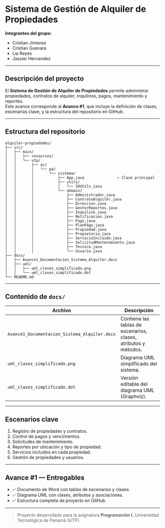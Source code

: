# Sistema de Gestión de Alquiler de Propiedades

**Integrantes del grupo:**  
- Cristian Jimenez  
- Cristian Guevara  
- Lia Reyes  
- Jassier Hernandez  

---

##  Descripción del proyecto
El **Sistema de Gestión de Alquiler de Propiedades** permite administrar propiedades, contratos de alquiler, inquilinos, pagos, mantenimiento y reportes.  
Este avance corresponde al **Avance #1**, que incluye la definición de clases, escenarios clave, y la estructura del repositorio en GitHub.

---

##  Estructura del repositorio
```
alquiler-propiedades/
├── src/
│   ├── main/
│   │   ├── resources/
│   │   └── utp/
│   │       ├── ac/
│   │       │   └── pa/
│   │       │       └── sistema/
│   │       │           ├── App.java               ← Clase principal
│   │       │           ├── utils/
│   │       │           │   └── IOUtils.java
│   │       │           └── domain/
│   │       │               ├── Administrador.java
│   │       │               ├── ContratoAlquiler.java
│   │       │               ├── Direccion.java
│   │       │               ├── GestorReportes.java
│   │       │               ├── Inquilino.java
│   │       │               ├── Notificacion.java
│   │       │               ├── Pago.java
│   │       │               ├── PlanPago.java
│   │       │               ├── Propiedad.java
│   │       │               ├── Propietario.java
│   │       │               ├── ServicioIncluido.java
│   │       │               ├── SolicitudMantenimiento.java
│   │       │               ├── Tecnico.java
│   │       │               └── Usuario.java
├── docs/
│   ├── Avance1_Documentacion_Sistema_Alquiler.docx
│   ├── uml/
│   │   ├── uml_clases_simplificado.png
│   │   └── uml_clases_simplificado.dot
└── README.md
```

---

##  Contenido de `docs/`
| Archivo | Descripción |
|----------|-------------|
| `Avance1_Documentacion_Sistema_Alquiler.docx` | Contiene las tablas de escenarios, clases, atributos y métodos. |
| `uml_clases_simplificado.png` | Diagrama UML simplificado del sistema. |
| `uml_clases_simplificado.dot` | Versión editable del diagrama UML (Graphviz). |

---

##  Escenarios clave
1. Registro de propiedades y contratos.  
2. Control de pagos y vencimientos.  
3. Solicitudes de mantenimiento.  
4. Reportes por ubicación y tipo de propiedad.  
5. Servicios incluidos en cada propiedad.  
6. Gestión de propiedades y usuarios.

---

## Avance #1 — Entregables
- ✅ Documento de Word con tablas de escenarios y clases.  
- ✅ Diagrama UML con clases, atributos y asociaciones.  
- ✅ Estructura completa de proyecto en GitHub.

---

> Proyecto desarrollado para la asignatura **Programación I**, Universidad Tecnológica de Panamá (UTP).
